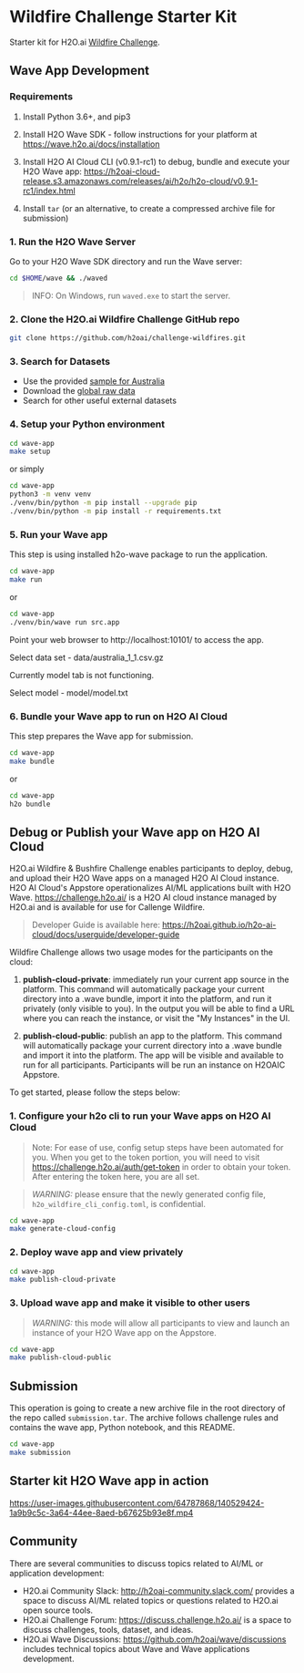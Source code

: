# Wildfire Challenge Starter Kit

Starter kit for H2O.ai [Wildfire Challenge](https://www.h2o.ai/wildfire).

## Wave App Development

### Requirements

1. Install Python 3.6+, and pip3

2. Install H2O Wave SDK - follow instructions for your platform at https://wave.h2o.ai/docs/installation

3. Install H2O AI Cloud CLI (v0.9.1-rc1) to debug, bundle and execute your H2O Wave app: 
   https://h2oai-cloud-release.s3.amazonaws.com/releases/ai/h2o/h2o-cloud/v0.9.1-rc1/index.html

4. Install `tar` (or an alternative, to create a compressed archive file for submission)

### 1. Run the H2O Wave Server

Go to your H2O Wave SDK directory and run the Wave server:

```bash
cd $HOME/wave && ./waved
```
> INFO: On Windows, run `waved.exe` to start the server.


### 2. Clone the H2O.ai Wildfire Challenge GitHub repo

```bash
git clone https://github.com/h2oai/challenge-wildfires.git
```

### 3. Search for Datasets
 * Use the provided [sample for Australia](https://github.com/h2oai/challenge-wildfires/tree/main/notebook/data/australia_fire_daily.csv.gz)
 * Download the [global raw data](https://github.com/h2oai/challenge-wildfires/tree/main/notebook/data)
 * Search for other useful external datasets

### 4. Setup your Python environment

```bash
cd wave-app
make setup
```
or simply
```bash
cd wave-app
python3 -m venv venv
./venv/bin/python -m pip install --upgrade pip
./venv/bin/python -m pip install -r requirements.txt
```

### 5. Run your Wave app

This step is using installed h2o-wave package to run the application.

```bash
cd wave-app
make run
```
or
```bash
cd wave-app
./venv/bin/wave run src.app
```

Point your web browser to http://localhost:10101/ to access the app.

Select data set - data/australia_1_1.csv.gz

Currently model tab is not functioning.

Select model - model/model.txt

### 6. Bundle your Wave app to run on H2O AI Cloud

This step prepares the Wave app for submission.

```bash
cd wave-app
make bundle
```
or
```bash
cd wave-app
h2o bundle
```

## Debug or Publish your Wave app on H2O AI Cloud

H2O.ai Wildfire & Bushfire Challenge enables participants to deploy, debug, and upload their H2O Wave apps on a managed H2O AI Cloud instance. H2O AI Cloud's Appstore operationalizes AI/ML applications built with H2O Wave. https://challenge.h2o.ai/ is a H2O AI cloud instance managed by H2O.ai and is available for use for Callenge Wildfire.

> Developer Guide is available here: https://h2oai.github.io/h2o-ai-cloud/docs/userguide/developer-guide

Wildfire Challenge allows two usage modes for the participants on the cloud:

1. **publish-cloud-private**: immediately run your current app source in the platform. This command will automatically package your current directory into a .wave bundle, import it into the platform, and run it privately (only visible to you). In the output you will be able to find a URL where you can reach the instance, or visit the "My Instances" in the UI.

2. **publish-cloud-public**: publish an app to the platform. This command will automatically package your current directory into a .wave bundle and import it into the platform. The app will be visible and available to run for all participants. Participants will be run an instance on H2OAIC Appstore.

To get started, please follow the steps below:

### 1. Configure your h2o cli to run your Wave apps on H2O AI Cloud

> Note: For ease of use, config setup steps have been automated for you. When you get to the token portion, you will need to visit https://challenge.h2o.ai/auth/get-token in order to obtain your token. After entering the token here, you are all set.

> _WARNING:_ please ensure that the newly generated config file, `h2o_wildfire_cli_config.toml`, is confidential.

```bash
cd wave-app
make generate-cloud-config
```


### 2. Deploy wave app and view privately

```bash
cd wave-app
make publish-cloud-private
```

### 3. Upload wave app and make it visible to other users

> _WARNING:_ this mode will allow all participants to view and launch an instance of your H2O Wave app on the Appstore.

```bash
cd wave-app
make publish-cloud-public
```

## Submission

This operation is going to create a new archive file in the root directory of the repo called `submission.tar`. The archive follows challenge rules and contains the wave app, Python notebook, and this README.

```bash
cd wave-app
make submission
```


## Starter kit H2O Wave app in action

https://user-images.githubusercontent.com/64787868/140529424-1a9b9c5c-3a64-44ee-8aed-b67625b93e8f.mp4


## Community

There are several communities to discuss topics related to AI/ML or application development:

- H2O.ai Community Slack: http://h2oai-community.slack.com/ provides a space to discuss AI/ML related topics or questions related to H2O.ai open source tools.
- H2O.ai Challenge Forum: https://discuss.challenge.h2o.ai/ is a space to discuss challenges, tools, dataset, and ideas.
- H2O.ai Wave Discussions: https://github.com/h2oai/wave/discussions includes technical topics about Wave and Wave applications development.
